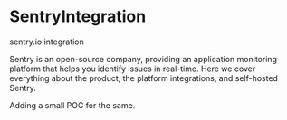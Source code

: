 # SentryIntegration
sentry.io integration

Sentry is an open-source company, providing an application monitoring platform that helps you identify issues in real-time. Here we cover everything about the product, the platform integrations, and self-hosted Sentry.


Adding a small POC for the same.
